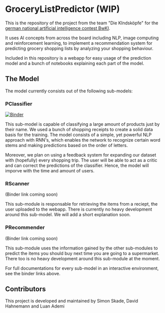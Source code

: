 # GroceryListPredictor (WIP)

This is the repository of the project from the team "Die KIndsköpfe" for the <a href="https://bw-ki.de/app/entry-page">german national artificial intelligence contest BwKI</a>.

It uses AI concepts from across the board including NLP, image computing and reinforcement learning, to implement a recommendation system for predicting grocery shopping lists by analyzing your shopping behaviour.

Included in this repository is a webapp for easy usage of the prediction model and a bunch of notebooks explaining each part of the model.

## The Model
The model currently consists out of the following sub-models:

### PClassifier

[![Binder](https://mybinder.org/badge_logo.svg)](https://mybinder.org/v2/gh/LuanAdemi/GroceryListPredictor/master?filepath=pclassifier%2FPClassifier.ipynb)

This sub-model is capable of classifying a large amount of products just by their name. We used a bunch of shopping receipts to create a solid data basis for the training. The model consists of a simple, yet powerful NLP approach with RNN's, which enables the network to recognize certain word stems and making predictions based on the order of letters.

Moreover, we plan on using a feedback system for expanding our dataset with (hopefully) every shopping trip. The user will be able to act as a critic and can correct the predictions of the classifier. Hence, the model will imporve with the time and amount of users.

### RScanner

(Binder link coming soon)

This sub-module is responsable for retrieving the items from a reciept, the user uploaded to the webapp. There is currently no heavy development around this sub-model. We will add a short explanation soon.

### PRecommender

(Binder link coming soon)

This sub-module uses the information gained by the other sub-modules to predict the items you should buy next time you are going to a supermarket. There too is no heavy development around this sub-module at the moment.



For full documentations for every sub-model in an interactive environment, see the binder links above.

## Contributors

This project is developed and maintained by Simon Skade, David Hahnemann and Luan Ademi
